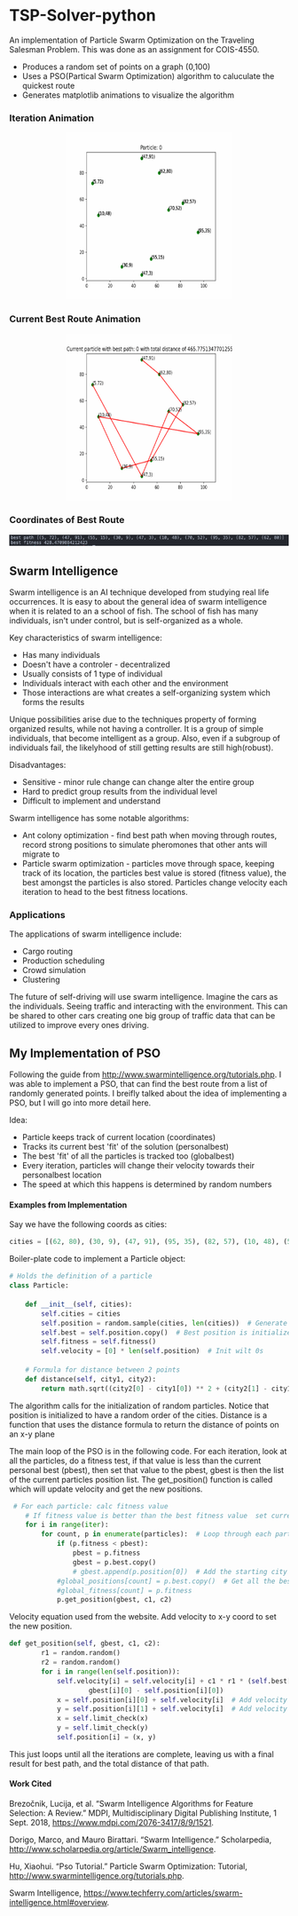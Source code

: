 # TSP-Solver-python
An implementation of Particle Swarm Optimization on the Traveling Salesman Problem. This was done as an assignment for COIS-4550.

* Produces a random set of points on a graph (0,100)
* Uses a PSO(Partical Swarm Optimization) algorithm to caluculate the quickest route
* Generates matplotlib animations to visualize the algorithm

### Iteration Animation
<p align="center">
    <img src="Iterations.gif" alt="Current iteration" title="Iteration Animation" width="300" height="300">   
</p>

### Current Best Route Animation
<p align="center">
 <img src="CurrentBest.gif" alt="Current best route" title="Current Best Route Animation" width="300" height="300">
 </p>

 ### Coordinates of Best Route
<p align="center">
 <img src="Results.png" alt="Bst route" title="Best Route">
 </p>

## Swarm Intelligence

Swarm intelligence is an AI technique developed from studying real life occurrences. It is easy to about the general idea of swarm intelligence when it is related to an a school of fish. The school of fish has many individuals, isn't under control, but is self-organized as a whole. 

Key characteristics of swarm intelligence:
* Has many individuals
* Doesn't have a controler - decentralized
* Usually consists of 1 type of individual
* Individuals interact with each other and the environment
* Those interactions are what creates a self-organizing system which forms the results

Unique possibilities arise due to the techniques property of forming organized results, while not having a controller. It is a group of simple individuals, that become intelligent as a group. Also, even if a subgroup of individuals fail, the likelyhood of still getting results are still high(robust). 

Disadvantages:
* Sensitive - minor rule change can change alter the entire group
* Hard to predict group results from the individual level
* Difficult to implement and understand

Swarm intelligence has some notable algorithms:
* Ant colony optimization - find best path when moving through routes, record strong positions to simulate pheromones that other ants will migrate to
* Particle swarm optimization - particles move through space, keeping track of its location, the particles best value is stored (fitness value), the best amongst the particles is also stored. Particles change velocity each iteration to head to the best fitness locations.

### Applications
The applications of swarm intelligence include:
* Cargo routing
* Production scheduling 
* Crowd simulation
* Clustering

The future of self-driving will use swarm intelligence. Imagine the cars as the individuals. Seeing traffic and interacting with the environment. This can be shared to other cars creating one big group of traffic data that can be utilized to improve every ones driving. 

## My Implementation of PSO
Following the guide from http://www.swarmintelligence.org/tutorials.php. I was able to implement a PSO, that can find the best route from a list of randomly generated points. I breifly talked about the idea of implementing a PSO, but I will go into more detail here.

Idea:
* Particle keeps track of current location (coordinates)
* Tracks its current best 'fit' of the solution (personalbest)
* The best 'fit' of all the particles is tracked too (globalbest)
* Every iteration, particles will change their velocity towards their personalbest location
* The speed at which this happens is determined by random numbers

#### Examples from Implementation

Say we have the following coords as cities:
```python
cities = [(62, 80), (30, 9), (47, 91), (95, 35), (82, 57), (10, 48), (5, 72), (55, 15), (70, 52), (47, 3)]
```

Boiler-plate code to implement a Particle object:
```python
# Holds the definition of a particle
class Particle:

    def __init__(self, cities):
        self.cities = cities
        self.position = random.sample(cities, len(cities))  # Generate random list
        self.best = self.position.copy()  # Best position is initialized to starting list
        self.fitness = self.fitness()
        self.velocity = [0] * len(self.position)  # Init wilt 0s

    # Formula for distance between 2 points
    def distance(self, city1, city2):
        return math.sqrt((city2[0] - city1[0]) ** 2 + (city2[1] - city1[1]) ** 2)
```
The algorithm calls for the initialization of random particles. Notice that position is initialized to have a random order of the cities. Distance is a function that uses the distance formula to return the distance of points on an x-y plane

The main loop of the PSO is in the following code. For each iteration, look at all the particles, do a fitness test, if that value is less than the current personal best (pbest), then set that value to the pbest, gbest is then the list of the current particles position list. The get_position() function is called which will update velocity and get the new positions.
```python
 # For each particle: calc fitness value
    # If fitness value is better than the best fitness value  set current value to new best
    for i in range(iter):
        for count, p in enumerate(particles):  # Loop through each particle
            if (p.fitness < pbest):
                pbest = p.fitness
                gbest = p.best.copy()
                # gbest.append(p.position[0])  # Add the starting city to the end
            #global_positions[count] = p.best.copy()  # Get all the best routes
            #global_fitness[count] = p.fitness
            p.get_position(gbest, c1, c2)
```

Velocity equation used from the website. Add velocity to x-y coord to set the new position.

```python
def get_position(self, gbest, c1, c2):
        r1 = random.random()
        r2 = random.random()
        for i in range(len(self.position)):
            self.velocity[i] = self.velocity[i] + c1 * r1 * (self.best[i][0] - self.position[i][0]) + c2 * r2 * (
                    gbest[i][0] - self.position[i][0])
            x = self.position[i][0] + self.velocity[i]  # Add velocity to x coord
            y = self.position[i][1] + self.velocity[i]  # Add velocity to y coord
            x = self.limit_check(x)
            y = self.limit_check(y)
            self.position[i] = (x, y)
```

This just loops until all the iterations are complete, leaving us with a final result for best path, and the total distance of that path.

#### Work Cited

Brezočnik, Lucija, et al. “Swarm Intelligence Algorithms for Feature Selection: A Review.” MDPI, Multidisciplinary Digital Publishing Institute, 1 Sept. 2018, https://www.mdpi.com/2076-3417/8/9/1521. 

Dorigo, Marco, and Mauro Birattari. “Swarm Intelligence.” Scholarpedia, http://www.scholarpedia.org/article/Swarm_intelligence. 

Hu, Xiaohui. “Pso Tutorial.” Particle Swarm Optimization: Tutorial, http://www.swarmintelligence.org/tutorials.php. 

Swarm Intelligence, https://www.techferry.com/articles/swarm-intelligence.html#overview. 



